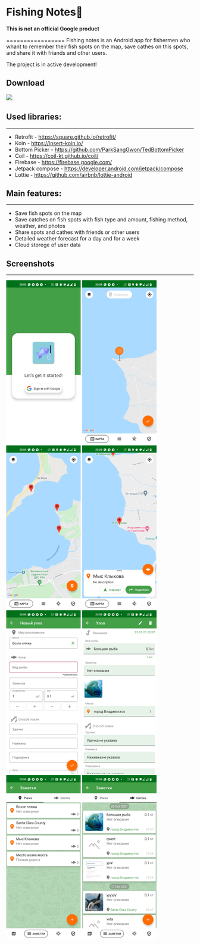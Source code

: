 # Fishing Notes🎣

**This is not an official Google product**



=================
Fishing notes is an Android app for fishermen who whant to remember their fish spots on the map, save cathes on this spots, and share it with friands and other users.

The project is in active development!

## Download

<a href="https://play.google.com/store/apps/details?id=com.mobileprism.fishing" target="_blank">
<img src="https://play.google.com/intl/en_gb/badges/static/images/badges/en_badge_web_generic.png" width=240 />
</a>

## Used libraries:
---------------
-   Retrofit - https://square.github.io/retrofit/
-   Koin - https://insert-koin.io/
-   Bottom Picker - https://github.com/ParkSangGwon/TedBottomPicker
-   Coil - https://coil-kt.github.io/coil/
-   Firebase - https://firebase.google.com/
-   Jetpack compose - https://developer.android.com/jetpack/compose
-   Lottie - https://github.com/airbnb/lottie-android

## Main features:
--------------
-   Save fish spots on the map
-   Save catches on fish spots with fish type and amount, fishing method, weather, and photos
-   Share spots and cathes with friends or other users
-   Detailed weather forecast for a day and for a week
-   Cloud storege of user data

## Screenshots
-----------
<img src="screenshots/login.jpg" width="200" /> <img src="screenshots/place_choosing.jpg" width="200" /> <img src="screenshots/map.jpg" width="200" />
<img src="screenshots/place_info.jpg" width="200" /> <img src="screenshots/new_catch.jpg" width="200" /> <img src="screenshots/catch.jpg" width="200" />
<img src="screenshots/places.jpg" width="200" /> <img src="screenshots/catches.jpg" width="200" />
